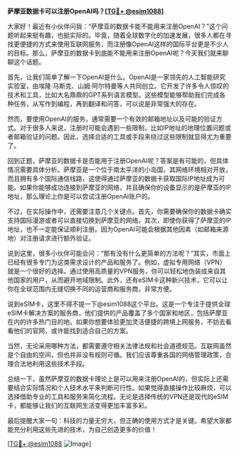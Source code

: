 **萨摩亚数据卡可以注册OpenAI吗？[[TG💪+ @esim1088](https://t.me/s/esim1088)]**

大家好！最近有小伙伴问我：“萨摩亚的数据卡能不能用来注册OpenAI？”这个问题听起来挺有趣，也挺实际的。毕竟，随着全球数字化的加速发展，很多人都在寻找更便捷的方式来使用互联网服务，而注册像OpenAI这样的国际平台更是不少人的目标。那么，萨摩亚的数据卡到底能不能用来注册OpenAI呢？今天我们就来聊聊这个话题。

首先，让我们简单了解一下OpenAI是什么。OpenAI是一家领先的人工智能研究实验室，由埃隆·马斯克、山姆·阿尔特曼等人共同创立。它开发了许多令人惊叹的技术和工具，比如大名鼎鼎的GPT系列语言模型。这些模型能够帮助我们完成各种任务，从写作到编程，再到翻译和问答，可以说是非常强大的存在。

然而，要使用OpenAI的服务，通常需要一个有效的邮箱地址以及可能的验证方式。对于很多人来说，注册时可能会遇到一些限制，比如IP地址的地理位置问题或者邮箱验证的问题。因此，选择合适的工具或手段来绕过这些限制就显得尤为重要了。

回到正题，萨摩亚的数据卡是否能用于注册OpenAI呢？答案是有可能的，但具体情况需要具体分析。萨摩亚是一个位于南太平洋的小岛国，其网络环境相对开放，而且拥有多个国际通信线路，这使得通过萨摩亚的数据卡获取国际IP地址成为可能。如果你能够成功连接到萨摩亚的网络，并且确保你的设备显示的是萨摩亚的IP地址，那么理论上你是可以尝试注册OpenAI账户的。

不过，在实际操作中，还需要注意几个关键点。首先，你需要确保你的数据卡确实支持国际漫游或者可以直接切换到萨摩亚的网络。其次，即使你获得了萨摩亚的IP地址，也不一定能保证顺利注册。因为OpenAI可能会根据其他因素（如邮箱来源地）对注册请求进行额外验证。

说到这里，很多小伙伴可能会问：“那有没有什么更简单的方法呢？”其实，市面上已经有很多专门为这类需求设计的产品和服务了。例如，虚拟专用网络（VPN）就是一个很好的选择。通过使用高质量的VPN服务，你可以轻松地伪装成来自其他国家的用户，从而避开地域限制。此外，还有eSIM卡这种新兴技术，它可以让你在全球范围内无缝切换不同的运营商和服务商，非常方便。

说到eSIM卡，这里不得不提一下@esim1088这个平台。这是一个专注于提供全球eSIM卡解决方案的服务商，他们提供的产品覆盖了多个国家和地区，包括萨摩亚在内的许多热门目的地。如果你想要体验更加灵活便捷的跨境上网服务，不妨去看看他们的官网，或许能找到适合自己的方案。

当然，无论采用哪种方法，都需要遵守相关法律法规和社会道德规范。互联网虽然是个自由的空间，但也并非没有规则可循。我们应该尊重各国的网络管理政策，合理合法地利用这些技术手段。

总结一下，虽然萨摩亚的数据卡理论上是可以用来注册OpenAI的，但实际上还需要结合实际情况和个人技术水平来判断可行性。如果觉得直接操作比较麻烦，可以选择借助专业的工具和服务来简化流程。无论是选择传统的VPN还是现代的eSIM卡，都能够让我们的互联网生活变得更加丰富多彩。

最后提醒大家一句：科技的力量无穷大，但正确的使用方式才是关键。希望大家都能充分利用这些先进的技术，为自己创造更多的价值！

[[TG💪+ @esim1088](https://t.me/s/esim1088) ![Image](https://i.postimg.cc/4NQfJmqS/Snipaste-2025-05-13-00-14-12.png)]